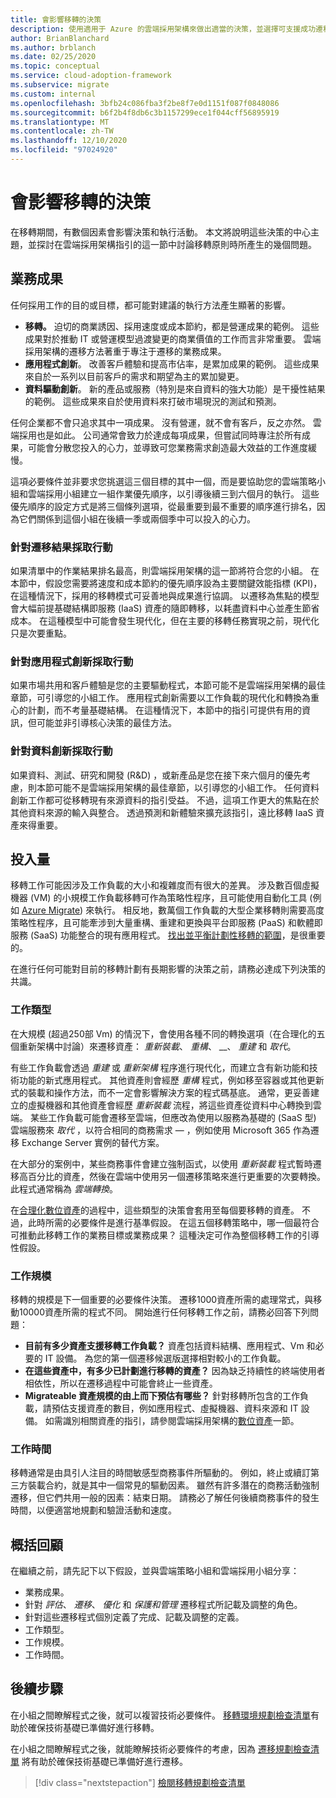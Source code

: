 ```yaml
---
title: 會影響移轉的決策
description: 使用適用于 Azure 的雲端採用架構來做出適當的決策，並選擇可支援成功遷移的執行活動。
author: BrianBlanchard
ms.author: brblanch
ms.date: 02/25/2020
ms.topic: conceptual
ms.service: cloud-adoption-framework
ms.subservice: migrate
ms.custom: internal
ms.openlocfilehash: 3bfb24c086fba3f2be8f7e0d1151f087f0848086
ms.sourcegitcommit: b6f2b4f8db6c3b1157299ece1f044cff56895919
ms.translationtype: MT
ms.contentlocale: zh-TW
ms.lasthandoff: 12/10/2020
ms.locfileid: "97024920"
---
```

<!-- cSpell:ignore migrateable -->

# <a name="decisions-that-affect-migration"></a>會影響移轉的決策

在移轉期間，有數個因素會影響決策和執行活動。 本文將說明這些決策的中心主題，並探討在雲端採用架構指引的這一節中討論移轉原則時所產生的幾個問題。

## <a name="business-outcomes"></a>業務成果

任何採用工作的目的或目標，都可能對建議的執行方法產生顯著的影響。

- **移轉。** 迫切的商業誘因、採用速度或成本節約，都是營運成果的範例。 這些成果對於推動 IT 或營運模型過渡變更的商業價值的工作而言非常重要。 雲端採用架構的遷移方法著重于專注于遷移的業務成果。
- **應用程式創新**。 改善客戶體驗和提高市佔率，是累加成果的範例。 這些成果來自於一系列以目前客戶的需求和期望為主的累加變更。
- **資料驅動創新**。 新的產品或服務（特別是來自資料的強大功能）是干擾性結果的範例。 這些成果來自於使用資料來打破市場現況的測試和預測。

任何企業都不會只追求其中一項成果。 沒有營運，就不會有客戶，反之亦然。 雲端採用也是如此。 公司通常會致力於達成每項成果，但嘗試同時專注於所有成果，可能會分散您投入的心力，並導致可您業務需求創造最大效益的工作進度緩慢。

這項必要條件並非要求您挑選這三個目標的其中一個，而是要協助您的雲端策略小組和雲端採用小組建立一組作業優先順序，以引導後續三到六個月的執行。 這些優先順序的設定方式是將三個條列選項，從最重要到最不重要的順序進行排名，因為它們關係到這個小組在後續一季或兩個季中可以投入的心力。

### <a name="act-on-migration-outcomes"></a>針對遷移結果採取行動

如果清單中的作業結果排名最高，則雲端採用架構的這一節將符合您的小組。 在本節中，假設您需要將速度和成本節約的優先順序設為主要關鍵效能指標 (KPI)，在這種情況下，採用的移轉模式可妥善地與成果進行協調。 以遷移為焦點的模型會大幅前提基礎結構即服務 (IaaS) 資產的隨即轉移，以耗盡資料中心並產生節省成本。 在這種模型中可能會發生現代化，但在主要的移轉任務實現之前，現代化只是次要重點。

### <a name="act-on-application-innovations"></a>針對應用程式創新採取行動

如果市場共用和客戶體驗是您的主要驅動程式，本節可能不是雲端採用架構的最佳章節，可引導您的小組工作。 應用程式創新需要以工作負載的現代化和轉換為重心的計劃，而不考量基礎結構。 在這種情況下，本節中的指引可提供有用的資訊，但可能並非引導核心決策的最佳方法。

### <a name="act-on-data-innovations"></a>針對資料創新採取行動

如果資料、測試、研究和開發 (R&D) ，或新產品是您在接下來六個月的優先考慮，則本節可能不是雲端採用架構的最佳章節，以引導您的小組工作。 任何資料創新工作都可從移轉現有來源資料的指引受益。 不過，這項工作更大的焦點在於其他資料來源的輸入與整合。 透過預測和新體驗來擴充該指引，遠比移轉 IaaS 資產來得重要。

## <a name="effort"></a>投入量

移轉工作可能因涉及工作負載的大小和複雜度而有很大的差異。 涉及數百個虛擬機器 (VM) 的小規模工作負載移轉可作為策略性程序，且可能使用自動化工具 (例如 [Azure Migrate](/azure/migrate/migrate-services-overview)) 來執行。 相反地，數萬個工作負載的大型企業移轉則需要高度策略性程序，且可能牽涉到大量重構、重建和更換與平台即服務 (PaaS) 和軟體即服務 (SaaS) 功能整合的現有應用程式。 [找出並平衡計劃性移轉的範圍](../../../strategy/balance-the-portfolio.md)，是很重要的。

在進行任何可能對目前的移轉計劃有長期影響的決策之前，請務必達成下列決策的共識。

### <a name="effort-type"></a>工作類型

在大規模 (超過250部 Vm) 的情況下，會使用各種不同的轉換選項（在合理化的五個重新架構中討論）來遷移資產： _重新裝載_、 _重構_、 __、 _重建_ 和 _取代_。

有些工作負載會透過 _重建_ 或 _重新架構_ 程序進行現代化，而建立含有新功能和技術功能的新式應用程式。 其他資產則會經歷 _重構_ 程式，例如移至容器或其他更新式的裝載和操作方法，而不一定會影響解決方案的程式碼基底。 通常，更妥善建立的虛擬機器和其他資產會經歷 _重新裝載_ 流程，將這些資產從資料中心轉換到雲端。 某些工作負載可能會遷移至雲端，但應改為使用以服務為基礎的 (SaaS 型) 雲端服務來 _取代_ ，以符合相同的商務需求 &mdash; ，例如使用 Microsoft 365 作為遷移 Exchange Server 實例的替代方案。

在大部分的案例中，某些商務事件會建立強制函式，以使用 _重新裝載_ 程式暫時遷移高百分比的資產，然後在雲端中使用另一個遷移策略來進行更重要的次要轉換。 此程式通常稱為 _雲端轉換_。

在[合理化數位資產](../../../digital-estate/calculate.md)的過程中，這些類型的決策會套用至每個要移轉的資產。 不過，此時所需的必要條件是進行基準假設。 在這五個移轉策略中，哪一個最符合可推動此移轉工作的業務目標或業務成果？ 這種決定可作為整個移轉工作的引導性假設。

### <a name="effort-scale"></a>工作規模

移轉的規模是下一個重要的必要條件決策。 遷移1000資產所需的處理常式，與移動10000資產所需的程式不同。 開始進行任何移轉工作之前，請務必回答下列問題：

- **目前有多少資產支援移轉工作負載？** 資產包括資料結構、應用程式、Vm 和必要的 IT 設備。 為您的第一個遷移候選版選擇相對較小的工作負載。
- **在這些資產中，有多少已計劃進行移轉的資產？** 因為缺乏持續性的終端使用者相依性，所以在遷移過程中可能會終止一些資產。
- **Migrateable 資產規模的由上而下預估有哪些？** 針對移轉所包含的工作負載，請預估支援資產的數目，例如應用程式、虛擬機器、資料來源和 IT 設備。 如需識別相關資產的指引，請參閱雲端採用架構的[數位資產](../../../digital-estate/index.md)一節。

### <a name="effort-timing"></a>工作時間

移轉通常是由具引人注目的時間敏感型商務事件所驅動的。 例如，終止或續訂第三方裝載合約，就是其中一個常見的驅動因素。 雖然有許多潛在的商務活動強制遷移，但它們共用一般的因素：結束日期。 請務必了解任何後續商務事件的發生時間，以便適當地規劃和驗證活動和速度。

## <a name="recap"></a>概括回顧

在繼續之前，請先記下以下假設，並與雲端策略小組和雲端採用小組分享：

- 業務成果。
- 針對 _評估_、 _遷移_、 _優化_ 和 _保護和管理_ 遷移程式所記載及調整的角色。
- 針對這些遷移程式個別定義了完成、記載及調整的定義。
- 工作類型。
- 工作規模。
- 工作時間。

## <a name="next-steps"></a>後續步驟

在小組之間瞭解程式之後，就可以複習技術必要條件。 [移轉環境規劃檢查清單](./planning-checklist.md)有助於確保技術基礎已準備好進行移轉。

在小組之間瞭解程式之後，就能瞭解技術必要條件的考慮，因為 [遷移規劃檢查清單](./planning-checklist.md) 將有助於確保技術基礎已準備好進行遷移。

> [!div class="nextstepaction"]
> [檢閱移轉規劃檢查清單](./planning-checklist.md)
